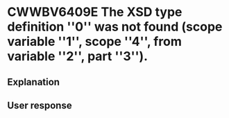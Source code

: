 # CWWBV6409E The XSD type definition ''0'' was not found (scope variable ''1'', scope ''4'', from variable ''2'', part ''3'').

## Explanation

## User response